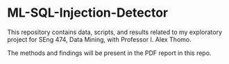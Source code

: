 # ML-SQL-Injection-Detector
This repository contains data, scripts, and results related to my exploratory project for SEng 474, Data Mining, with Professor I. Alex Thomo.  

The methods and findings will be present in the PDF report in this repo.
